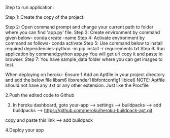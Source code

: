 Step to run application:

Step 1:	Create the copy of the project.

Step 2: Open command prompt and change your current path  to folder where you can find 'app.py' file.
Step 3: Create environment by command given below- conda create -name <environment name>
Step 4: Activate environment by command as follows- conda activate <environment name>
Step 5: Use command below to install required dependencies-python -m pip install -r requirements.txt
Step 6: Run application by command;python app.py
You will get url copy it and paste in browser.
Step 7: You have sample_data folder where you can get images to test.
  
When deploying on heroku-
Ensure
1.Add an Aptfile in your project directory and add the below file
libsm6
libxrender1
libfontconfig1
libice6
NOTE: Aptfile should not have any .txt or any other extension. Just like the Procfile

2.Push the edited code to Github

3. In heroku dashboard,
goto your-app 
--> settings 
--> buildpacks 
--> add buildpacks 
--> https://github.com/heroku/heroku-buildpack-apt.git

copy and paste this link 
--> add buildpack

4.Deploy your app
